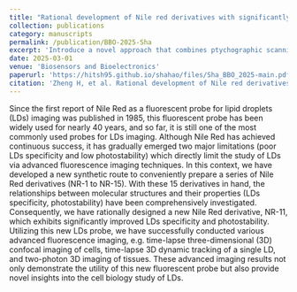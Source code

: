 ```yaml
---
title: "Rational development of Nile red derivatives with significantly improved specificity and photostability for advanced fluorescence imaging of lipid droplets"
collection: publications
category: manuscripts
permalink: /publication/BBO-2025-Sha
excerpt: 'Introduce a novel approach that combines ptychographic scanning along a spiral path with the ePIE algorithm, enabling accurate reconstruction of the original image.'
date: 2025-03-01
venue: 'Biosensors and Bioelectronics'
paperurl: 'https://hitsh95.github.io/shahao/files/Sha_BBO_2025-main.pdf'
citation: 'Zheng H, et al. Rational development of Nile red derivatives with significantly improved specificity and photostability for advanced fluorescence imaging of lipid droplets. Biosensors and Bioelectronics 282, (2025).'
---
```


Since the first report of Nile Red as a fluorescent probe for lipid droplets (LDs) imaging was published in 1985, this fluorescent probe has been widely used for nearly 40 years, and so far, it is still one of the most commonly used probes for LDs imaging. Although Nile Red has achieved continuous success, it has gradually emerged two major limitations (poor LDs specificity and low photostability) which directly limit the study of LDs via advanced fluorescence imaging techniques. In this context, we have developed a new synthetic route to conveniently prepare a series of Nile Red derivatives (NR-1 to NR-15). With these 15 derivatives in hand, the relationships between molecular structures and their properties (LDs specificity, photostability) have been comprehensively investigated. Consequently, we have rationally designed a new Nile Red derivative, NR-11, which exhibits significantly improved LDs specificity and photostability. Utilizing this new LDs probe, we have successfully conducted various advanced fluorescence imaging, e.g. time-lapse three-dimensional (3D) confocal imaging of cells, time-lapse 3D dynamic tracking of a single LD, and two-photon 3D imaging of tissues. These advanced imaging results not only demonstrate the utility of this new fluorescent probe but also provide novel insights into the cell biology study of LDs.
